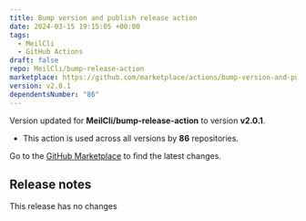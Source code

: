 ```yaml
---
title: Bump version and publish release action
date: 2024-03-15 19:15:05 +00:00
tags:
  - MeilCli
  - GitHub Actions
draft: false
repo: MeilCli/bump-release-action
marketplace: https://github.com/marketplace/actions/bump-version-and-publish-release-action
version: v2.0.1
dependentsNumber: "86"
---
```



Version updated for **MeilCli/bump-release-action** to version **v2.0.1**.
- This action is used across all versions by **86** repositories.

Go to the [GitHub Marketplace](https://github.com/marketplace/actions/bump-version-and-publish-release-action) to find the latest changes.

## Release notes

This release has no changes
